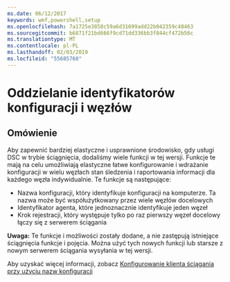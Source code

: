 ```yaml
---
ms.date: 06/12/2017
keywords: wmf,powershell,setup
ms.openlocfilehash: 7a1725e3858c59a6d31699add22b042359c48463
ms.sourcegitcommit: b6871f21bd666f9cd71dd336bb3f844cf472b56c
ms.translationtype: MT
ms.contentlocale: pl-PL
ms.lasthandoff: 02/03/2019
ms.locfileid: "55685760"
---
```

# <a name="separation-of-node-and-configuration-ids"></a>Oddzielanie identyfikatorów konfiguracji i węzłów

## <a name="overview"></a>Omówienie

Aby zapewnić bardziej elastyczne i usprawnione środowisko, gdy usługi DSC w trybie ściągnięcia, dodaliśmy wiele funkcji w tej wersji. Funkcje te mają na celu umożliwiają elastyczne łatwe konfigurowanie i wdrażanie konfiguracji w wielu węzłach stan śledzenia i raportowania informacji dla każdego węzła indywidualnie.
Te funkcje są następujące:

* Nazwa konfiguracji, który identyfikuje konfiguracji na komputerze. Ta nazwa może być współużytkowany przez wiele węzłów docelowych
* Identyfikator agenta, które jednoznacznie identyfikuje jeden węzeł
* Krok rejestracji, który występuje tylko po raz pierwszy węzeł docelowy łączy się z serwerem ściągania

**Uwaga:** Te funkcje i możliwości zostały dodane, a nie zastępują istniejące ściągnięcia funkcje i pojęcia. Można użyć tych nowych funkcji lub starsze z nowym serwerem ściągania wysyłania w tej wersji.

Aby uzyskać więcej informacji, zobacz [Konfigurowanie klienta ściągania przy użyciu nazw konfiguracji](https://msdn.microsoft.com/powershell/dsc/pullclientconfignames)
